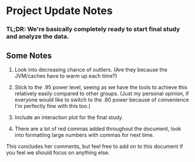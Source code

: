 # Project Update Notes

### TL;DR: We're basically completely ready to start final study and analyze the data.

## Some Notes

1. Look into decreasing chance of outliers. (Are they because the JVM/caches have to warm up each time?)

1. Stick to the .95 power level, seeing as we have the tools to achieve this relatively easily compared to other groups. (Just my personal opinion, if everyone would like to switch to the .80 power because of convenience I'm perfectly fine with this too.)

1. Include an interaction plot for the final study.

1. There are a lot of red commas added throughout the document, look into formatting large numbers with commas for next time.

This concludes her comments, but feel free to add on to this document if you feel we should focus on anything else.
